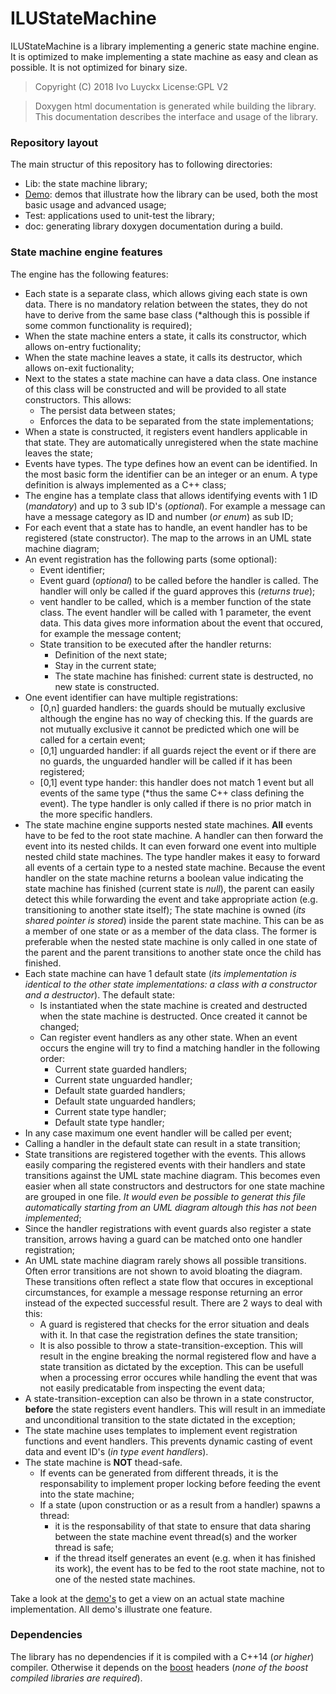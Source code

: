 # ILUStateMachine
   ILUStateMachine is a library implementing a generic state machine engine. It is optimized to make implementing a state machine as easy and clean as possible. It is not optimized for binary size.

   > Copyright (C) 2018 Ivo Luyckx
   > License:GPL V2

   > Doxygen html documentation is generated while building the library.
   > This documentation describes the interface and usage of the library.

   ### Repository layout
   The main structur of this repository has to following directories:
   * Lib: the state machine library;
   * [Demo](https://github.com/ivo1971/ILUStateMachine/blob/master/Demo/README.md): demos that illustrate how the library can be used, both the most basic usage and advanced usage;
   * Test: applications used to unit-test the library;
   * doc: generating library doxygen documentation during a build.

   ### State machine engine features
   The engine has the following features:
   * Each state is a separate class, which allows giving each state is own data. There is no mandatory relation between the states, they do not have to derive from the same base class (*although this is possible if some common functionality is required);
   * When the state machine enters a state, it calls its constructor, which allows on-entry fuctionality;
   * When the state machine leaves a state, it calls its destructor, which allows on-exit fuctionality;
   * Next to the states a state machine can have a data class. One instance of this class will be constructed and will be provided to all state constructors. This allows:
      * The persist data between states;
      * Enforces the data to be separated from the state implementations;
   * When a state is constructed, it registers event handlers applicable in that state. They are automatically unregistered when the state machine leaves the state;
   * Events have types. The type defines how an event can be identified. In the most basic form the identifier can be an integer or an enum. A type definition is always implemented as a C++ class; 
   * The engine has a template class that allows identifying events with 1 ID (*mandatory*) and up to 3 sub ID's (*optional*). For example a message can have a message category as ID and number (*or enum*) as sub ID; 
   * For each event that a state has to handle, an event handler has to be registered (state constructor). The map to the arrows in an UML state machine diagram;
   * An event registration has the following parts (some optional):
      * Event identifier;
      * Event guard (*optional*) to be called before the handler is called. The handler will only be called if the guard approves this (*returns true*);
      * vent handler to be called, which is a member function of the state class. The event handler will be called with 1 parameter, the event data. This data gives more information about the event that occured, for example the message content;
      * State transition to be executed after the handler returns:
        * Definition of the next state;
        * Stay in the current state;
        * The state machine has finished: current state is destructed, no new state is constructed.
   * One event identifier can have multiple registrations:
      * [0,n] guarded handlers: the guards should be mutually exclusive although the engine has no way of checking this. If the guards are not mutually exclusive it cannot be predicted which one will be called for a certain event;
      * [0,1] unguarded handler: if all guards reject the event or if there are no guards, the unguarded handler will be called if it has been registered;
      * [0,1] event type hander: this handler does not match 1 event but all events of the same type (*thus the same C++ class defining the event). The type handler is only called if there is no prior match in the more specific handlers.
   * The state machine engine supports nested state machines. **All** events have to be fed to the root state machine. A handler can then forward the event into its nested childs. It can even forward one event into multiple nested child state machines.
     The type handler makes it easy to forward all events of a certain type to a nested state machine.
     Because the event handler on the state machine returns a boolean value indicating the state machine has finished (current state is *null*), the parent can easily detect this while forwarding the event and take appropriate action (e.g. transitioning to another state itself);
     The state machine is owned (*its shared pointer is stored*) inside the parent state machine. This can be as a member of one state or as a member of the data class. The former is preferable when the nested state machine is only called in one state of the parent and the parent transitions to another state once the child has finished.
   * Each state machine can have 1 default state (*its implementation is identical to the other state implementations: a class with a constructor and a destructor*). The default state:
      * Is instantiated when the state machine is created and destructed when the state machine is destructed. Once created it cannot be changed;
      * Can register event handlers as any other state. When an event occurs the engine will try to find a matching handler in the following order:
         * Current state guarded handlers;
         * Current state unguarded handler;
         * Default state guarded handlers;
         * Default state unguarded handlers;
         * Current state type handler;
         * Default state type handler;
   * In any case maximum one event handler will be called per event;
   * Calling a handler in the default state can result in a state transition;
   * State transitions are registered together with the events. This allows easily comparing the registered events with their handlers and state transitions against the UML state machine diagram. This becomes even easier when all state constructors and destructors for one state machine are grouped in one file. *It would even be possible to generat this file automatically starting from an UML diagram altough this has not been implemented*;
   * Since the handler registrations with event guards also register a state transition, arrows having a guard can be matched onto one handler registration;
   * An UML state machine diagram rarely shows all possible transitions. Often error transitions are not shown to avoid bloating the diagram. These transitions often reflect a state flow that occures in exceptional circumstances, for example a message response returning an error instead of the expected successful result. There are 2 ways to deal with this:
      * A guard is registered that checks for the error situation and deals with it. In that case the registration defines the state transition;
      * It is also possible to throw a state-transition-exception. This will result in the engine breaking the normal registered flow and have a state transition as dictated by the exception. This can be usefull when a processing error occures while handling the event that was not easily predicatable from inspecting the event data;
   * A state-transition-exception can also be thrown in a state constructor, **before** the state registers event handlers. This will result in an immediate and unconditional transition to the state dictated in the exception;
   * The state machine uses templates to implement event registration functions and event handlers. This prevents dynamic casting of event data and event ID's (*in type event handlers*).
   * The state machine is **NOT** thead-safe.
      * If events can be generated from different threads, it is the responsability to implement proper locking before feeding the event into the state machine;
      * If a state (upon construction or as a result from a handler) spawns a thread:
         * it is the responsability of that state to ensure that data sharing between the state machine event thread(s) and the worker thread is safe;
         * if the thread itself generates an event (e.g. when it has finished its work), the event has to be fed to the root state machine, not to one of the nested state machines.

   Take a look at the [demo's](https://github.com/ivo1971/ILUStateMachine/blob/master/Demo/README.md) to get a view on an actual state machine implementation. All demo's illustrate one feature.
  
   ### Dependencies
   The library has no dependencies if it is compiled with a C++14 (*or higher*) compiler.
   Otherwise it depends on the [boost](https://www.boost.org/) headers (*none of the boost compiled libraries are required*).
